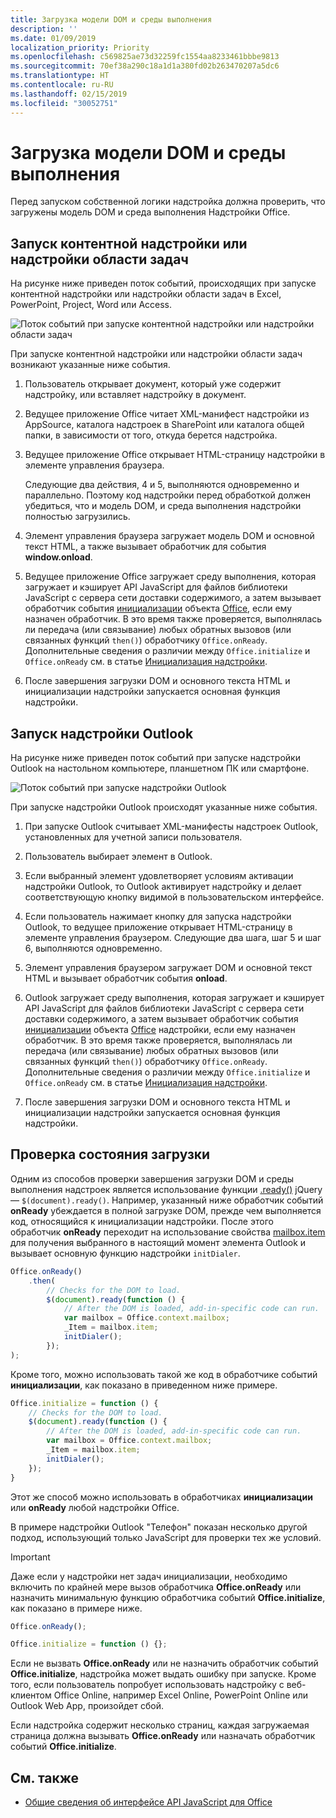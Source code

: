 ```yaml
---
title: Загрузка модели DOM и среды выполнения
description: ''
ms.date: 01/09/2019
localization_priority: Priority
ms.openlocfilehash: c569825ae73d32259fc1554aa8233461bbbe9813
ms.sourcegitcommit: 70ef38a290c18a1d1a380fd02b263470207a5dc6
ms.translationtype: HT
ms.contentlocale: ru-RU
ms.lasthandoff: 02/15/2019
ms.locfileid: "30052751"
---
```

# <a name="loading-the-dom-and-runtime-environment"></a>Загрузка модели DOM и среды выполнения



Перед запуском собственной логики надстройка должна проверить, что загружены модель DOM и среда выполнения Надстройки Office. 

## <a name="startup-of-a-content-or-task-pane-add-in"></a>Запуск контентной надстройки или надстройки области задач

На рисунке ниже приведен поток событий, происходящих при запуске контентной надстройки или надстройки области задач в Excel, PowerPoint, Project, Word или Access.

![Поток событий при запуске контентной надстройки или надстройки области задач](../images/office15-app-sdk-loading-dom-agave-runtime.png)

При запуске контентной надстройки или надстройки области задач возникают указанные ниже события. 



1. Пользователь открывает документ, который уже содержит надстройку, или вставляет надстройку в документ.
    
2. Ведущее приложение Office читает XML-манифест надстройки из AppSource, каталога надстроек в SharePoint или каталога общей папки, в зависимости от того, откуда берется надстройка.
    
3. Ведущее приложение Office открывает HTML-страницу надстройки в элементе управления браузера.
    
    Следующие два действия, 4 и 5, выполняются одновременно и параллельно. Поэтому код надстройки перед обработкой должен убедиться, что и модель DOM, и среда выполнения надстройки полностью загрузились.
    
4. Элемент управления браузера загружает модель DOM и основной текст HTML, а также вызывает обработчик для события **window.onload**.
    
5. Ведущее приложение Office загружает среду выполнения, которая загружает и кэширует API JavaScript для файлов библиотеки JavaScript с сервера сети доставки содержимого, а затем вызывает обработчик события [инициализации](/javascript/api/office#initialize-reason-) объекта [Office](/javascript/api/office), если ему назначен обработчик. В это время также проверяется, выполнялась ли передача (или связывание) любых обратных вызовов (или связанных функций `then()`) обработчику `Office.onReady`. Дополнительные сведения о различии между `Office.initialize` и `Office.onReady` см. в статье [Инициализация надстройки](/office/dev/add-ins/develop/understanding-the-javascript-api-for-office#initializing-your-add-in).
    
6. После завершения загрузки DOM и основного текста HTML и инициализации надстройки запускается основная функция надстройки.
    

## <a name="startup-of-an-outlook-add-in"></a>Запуск надстройки Outlook



На рисунке ниже приведен поток событий при запуске надстройки Outlook на настольном компьютере, планшетном ПК или смартфоне.

![Поток событий при запуске надстройки Outlook](../images/outlook15-loading-dom-agave-runtime.png)

При запуске надстройки Outlook происходят указанные ниже события. 



1. При запуске Outlook считывает XML-манифесты надстроек Outlook, установленных для учетной записи пользователя.
    
2. Пользователь выбирает элемент в Outlook.
    
3. Если выбранный элемент удовлетворяет условиям активации надстройки Outlook, то Outlook активирует надстройку и делает соответствующую кнопку видимой в пользовательском интерфейсе.
    
4. Если пользователь нажимает кнопку для запуска надстройки Outlook, то ведущее приложение открывает HTML-страницу в элементе управления браузером. Следующие два шага, шаг 5 и шаг 6, выполняются одновременно.
    
5. Элемент управления браузером загружает DOM и основной текст HTML и вызывает обработчик события **onload**.
    
6. Outlook загружает среду выполнения, которая загружает и кэширует API JavaScript для файлов библиотеки JavaScript с сервера сети доставки содержимого, а затем вызывает обработчик события [инициализации](/javascript/api/office#initialize-reason-) объекта [Office](/javascript/api/office) надстройки, если ему назначен обработчик. В это время также проверяется, выполнялась ли передача (или связывание) любых обратных вызовов (или связанных функций `then()`) обработчику `Office.onReady`. Дополнительные сведения о различии между `Office.initialize` и `Office.onReady` см. в статье [Инициализация надстройки](/office/dev/add-ins/develop/understanding-the-javascript-api-for-office#initializing-your-add-in).
    
7. После завершения загрузки DOM и основного текста HTML и инициализации надстройки запускается основная функция надстройки.
    

## <a name="checking-the-load-status"></a>Проверка состояния загрузки

Одним из способов проверки завершения загрузки DOM и среды выполнения надстроек является использование функции [.ready()](https://api.jquery.com/ready/) jQuery — `$(document).ready()`. Например, указанный ниже обработчик событий **onReady** убеждается в полной загрузке DOM, прежде чем выполняется код, относящийся к инициализации надстройки. После этого обработчик **onReady** переходит на использование свойства [mailbox.item](https://docs.microsoft.com/javascript/api/outlook/office.mailbox) для получения выбранного в настоящий момент элемента Outlook и вызывает основную функцию надстройки `initDialer`.

```js
Office.onReady()
    .then(
        // Checks for the DOM to load.
        $(document).ready(function () {
            // After the DOM is loaded, add-in-specific code can run.
            var mailbox = Office.context.mailbox;
            _Item = mailbox.item;
            initDialer();
        });
);
```

Кроме того, можно использовать такой же код в обработчике событий **инициализации**, как показано в приведенном ниже примере.

```js
Office.initialize = function () {
    // Checks for the DOM to load.
    $(document).ready(function () {
        // After the DOM is loaded, add-in-specific code can run.
        var mailbox = Office.context.mailbox;
        _Item = mailbox.item;
        initDialer();
    });
}
```

Этот же способ можно использовать в обработчиках **инициализации** или **onReady** любой надстройки Office.

В примере надстройки Outlook "Телефон" показан несколько другой подход, использующий только JavaScript для проверки тех же условий. 

> [!IMPORTANT]
> Даже если у надстройки нет задач инициализации, необходимо включить по крайней мере вызов обработчика **Office.onReady** или назначить минимальную функцию обработчика событий **Office.initialize**, как показано в примере ниже.
>
>```js
>Office.onReady();
>```
>
>```js
>Office.initialize = function () {};
>```
>
> Если не вызвать **Office.onReady** или не назначить обработчик событий **Office.initialize**, надстройка может выдать ошибку при запуске. Кроме того, если пользователь попробует использовать надстройку с веб-клиентом Office Online, например Excel Online, PowerPoint Online или Outlook Web App, произойдет сбой.
>
> Если надстройка содержит несколько страниц, каждая загружаемая страница должна вызывать  **Office.onReady** или назначать обработчик событий **Office.initialize**.

## <a name="see-also"></a>См. также

- [Общие сведения об интерфейсе API JavaScript для Office](understanding-the-javascript-api-for-office.md)
    
